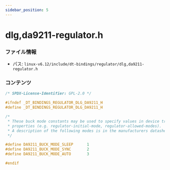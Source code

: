 ```yaml
---
sidebar_position: 5
---
```

# dlg,da9211-regulator.h

### ファイル情報

- パス: `linux-v6.12/include/dt-bindings/regulator/dlg,da9211-regulator.h`

### コンテンツ

```h
/* SPDX-License-Identifier: GPL-2.0 */

#ifndef _DT_BINDINGS_REGULATOR_DLG_DA9211_H
#define _DT_BINDINGS_REGULATOR_DLG_DA9211_H

/*
 * These buck mode constants may be used to specify values in device tree
 * properties (e.g. regulator-initial-mode, regulator-allowed-modes).
 * A description of the following modes is in the manufacturers datasheet.
 */

#define DA9211_BUCK_MODE_SLEEP		1
#define DA9211_BUCK_MODE_SYNC		2
#define DA9211_BUCK_MODE_AUTO		3

#endif

```
